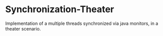 # Synchronization-Theater
Implementation of a multiple threads synchronized via java monitors, in a theater scenario.
